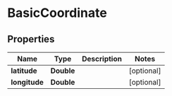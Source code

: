 

# BasicCoordinate

## Properties

Name | Type | Description | Notes
------------ | ------------- | ------------- | -------------
**latitude** | **Double** |  |  [optional]
**longitude** | **Double** |  |  [optional]



